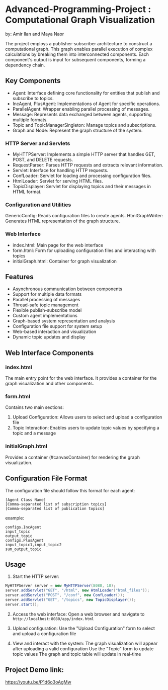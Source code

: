 # Advanced-Programming-Project : Computational Graph Visualization
by: Amir Ilan and Maya Naor

The project employs a publisher-subscriber architecture to construct a computational graph. This graph enables parallel execution of complex calculations by breaking them into interconnected components. Each component's output is input for subsequent components, forming a dependency chain.

## Key Components

* Agent: Interface defining core functionality for entities that publish and subscribe to topics.
* IncAgent, PlusAgent: Implementations of Agent for specific operations.
* ParallelAgent: Wrapper enabling parallel processing of messages.
* Message: Represents data exchanged between agents, supporting multiple formats.
* Topic and TopicManagerSingleton: Manage topics and subscriptions.
* Graph and Node: Represent the graph structure of the system.

### HTTP Server and Servlets
* MyHTTPServer: Implements a simple HTTP server that handles GET, POST, and DELETE requests.
* RequestParser: Parses HTTP requests and extracts relevant information.
* Servlet: Interface for handling HTTP requests.
* ConfLoader: Servlet for loading and processing configuration files.
* HtmlLoader: Servlet for serving HTML files.
* TopicDisplayer: Servlet for displaying topics and their messages in HTML format.

### Configuration and Utilities
GenericConfig: Reads configuration files to create agents.
HtmlGraphWriter: Generates HTML representation of the graph structure.

### Web Interface
* index.html: Main page for the web interface
* form.html: Form for uploading configuration files and interacting with topics
* initialGraph.html: Container for graph visualization

## Features
- Asynchronous communication between components
- Support for multiple data formats
- Parallel processing of messages
- Thread-safe topic management
- Flexible publish-subscribe model
- Custom agent implementations
- Graph-based system representation and analysis
- Configuration file support for system setup
- Web-based interaction and visualization
- Dynamic topic updates and display

## Web Interface Components
### index.html
The main entry point for the web interface. It provides a container for the graph visualization and other components.
### form.html
Contains two main sections:
1. Upload Configuration: Allows users to select and upload a configuration file
2. Topic Interaction: Enables users to update topic values by specifying a topic and a message
### initialGraph.html
Provides a container (#canvasContainer) for rendering the graph visualization.

## Configuration File Format
The configuration file should follow this format for each agent:
```
[Agent Class Name]
[Comma-separated list of subscription topics]
[Comma-separated list of publication topics]
```
example: 
```
configs.IncAgent
input_topic
output_topic
configs.PlusAgent
input_topic1,input_topic2
sum_output_topic
```

## Usage
1. Start the HTTP server:
 ```java
MyHTTPServer server = new MyHTTPServer(8080, 10);
server.addServlet("GET", "/html", new HtmlLoader("html_files"));
server.addServlet("POST", "/conf", new ConfLoader());
server.addServlet("GET", "/topics", new TopicDisplayer());
server.start();
```
2. Access the web interface:
Open a web browser and navigate to `http://localhost:8080/app/index.html`

3. Upload configuration: Use the "Upload Configuration" form to select and upload a configuration file
4. View and interact with the system:
The graph visualization will appear after uploading a valid configuration
Use the "Topic" form to update topic values
The graph and topic table will update in real-time

## Project Demo link:
https://youtu.be/P1d6o3oAgMw
